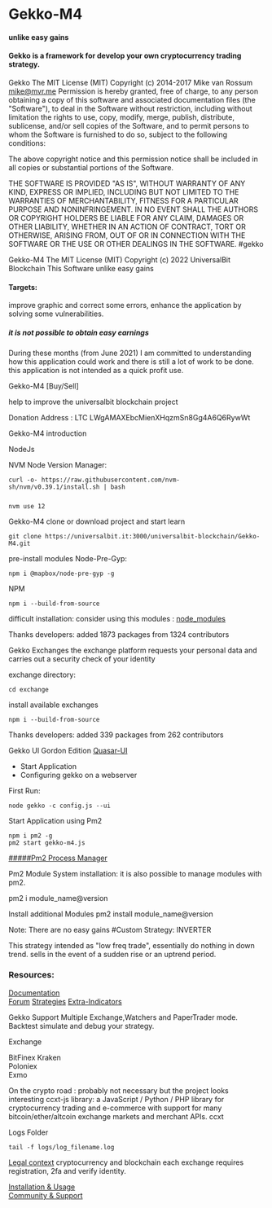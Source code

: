# Gekko-M4
#### unlike easy gains


#### Gekko is a framework for develop your own cryptocurrency trading strategy.


Gekko 
The MIT License (MIT) Copyright (c) 2014-2017 Mike van Rossum mike@mvr.me
Permission is hereby granted, free of charge, to any person obtaining a copy of this software and associated documentation files (the "Software"), to deal in the Software without restriction, including without limitation the rights to use, copy, modify, merge, publish, distribute, sublicense, and/or sell copies of the Software, and to permit persons to whom the Software is furnished to do so, subject to the following conditions:

The above copyright notice and this permission notice shall be included in all copies or substantial portions of the Software.

THE SOFTWARE IS PROVIDED "AS IS", WITHOUT WARRANTY OF ANY KIND, EXPRESS OR IMPLIED, INCLUDING BUT NOT LIMITED TO THE WARRANTIES OF MERCHANTABILITY, FITNESS FOR A PARTICULAR PURPOSE AND NONINFRINGEMENT. IN NO EVENT SHALL THE AUTHORS OR COPYRIGHT HOLDERS BE LIABLE FOR ANY CLAIM, DAMAGES OR OTHER LIABILITY, WHETHER IN AN ACTION OF CONTRACT, TORT OR OTHERWISE, ARISING FROM, OUT OF OR IN CONNECTION WITH THE SOFTWARE OR THE USE OR OTHER DEALINGS IN THE SOFTWARE. #gekko



Gekko-M4 The MIT License (MIT) Copyright (c) 2022 UniversalBit Blockchain This Software unlike easy gains
#### Targets:
improve graphic and correct some errors, enhance the application by solving some vulnerabilities.


##### it is not possible to obtain easy earnings



During these months (from June 2021) I am committed to understanding how this application could work and there is still a lot of work to be done. this application is not intended as a quick profit use.


Gekko-M4 [Buy/Sell]

help to improve the universalbit blockchain project 























Donation Address : LTC LWgAMAXEbcMienXHqzmSn8Gg4A6Q6RywWt


Gekko-M4
introduction

NodeJs

NVM Node Version Manager:
```
curl -o- https://raw.githubusercontent.com/nvm-sh/nvm/v0.39.1/install.sh | bash

```


#####
```
nvm use 12

```

Gekko-M4
clone or download project and start learn

```
git clone https://universalbit.it:3000/universalbit-blockchain/Gekko-M4.git

```


pre-install modules Node-Pre-Gyp:
```
npm i @mapbox/node-pre-gyp -g

```




NPM
```
npm i --build-from-source

```

difficult installation:
consider using this modules : [node_modules](https://)

Thanks developers:
added 1873 packages from 1324 contributors


Gekko Exchanges
the exchange platform requests your personal data and carries out a security check of your identity

exchange directory:
```
cd exchange

```

install available exchanges
```
npm i --build-from-source

```
Thanks developers:
added 339 packages from 262 contributors

Gekko UI Gordon Edition
[Quasar-UI](https://github.com/H256/gekko-quasar-ui)

* Start Application
* Configuring gekko on a webserver

First Run:
```
node gekko -c config.js --ui

```
Start Application using Pm2

```
npm i pm2 -g
pm2 start gekko-m4.js

```
[#####Pm2 Process Manager
](https://pm2.keymetrics.io/)

Pm2 Module System installation:
it is also possible to manage modules with pm2.

pm2 i module_name@version

Install additional Modules
pm2 install module_name@version

Note:
There are no easy gains
#Custom Strategy: INVERTER

This strategy intended as "low freq trade", essentially do nothing in down trend. sells in the event of a sudden rise or an uptrend period.

### Resources:
[Documentation](https://gekko.wizb.it/docs/installation/installing_gekko.html)	
[Forum](https://forum.gekko.wizb.it/)
[Strategies](https://github.com/xFFFFF/Gekko-Strategies)
[Extra-Indicators](https://github.com/Gab0/gekko-extra-indicators)


Gekko Support Multiple Exchange,Watchers and PaperTrader mode.
Backtest simulate and debug your strategy.

Exchange	

BitFinex
Kraken	     
Poloniex	 
Exmo         

On the crypto road : probably not necessary but the project looks interesting
ccxt-js library: a JavaScript / Python / PHP library for cryptocurrency trading and e-commerce with support for many bitcoin/ether/altcoin exchange markets and merchant APIs. ccxt


Logs Folder


```
tail -f logs/log_filename.log

```

[Legal context](https://www.europarl.europa.eu/cmsdata/150761/TAX3%20Study%20on%20cryptocurrencies%20and%20blockchain.pdf)
cryptocurrency and blockchain each exchange requires registration, 2fa and verify identity.


[Installation & Usage]()	
[Community & Support]()


